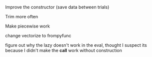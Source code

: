 Improve the constructor (save data between trials)

Trim more often

Make piecewise work

change vectorize to frompyfunc

figure out why the lazy doesn't work in the eval,
thought I suspect its because I didn't make the __call__ work 
without construction
